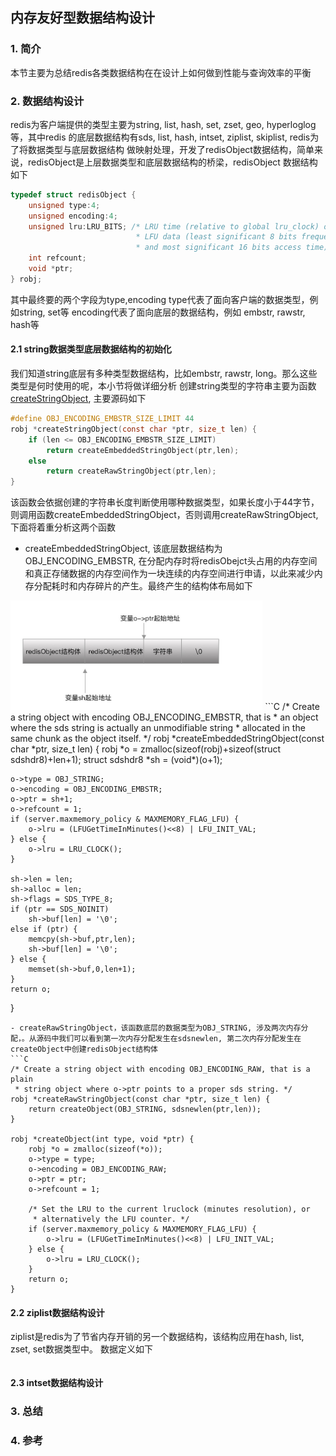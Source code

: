 ## 内存友好型数据结构设计
### 1. 简介
本节主要为总结redis各类数据结构在在设计上如何做到性能与查询效率的平衡

### 2. 数据结构设计
redis为客户端提供的类型主要为string, list, hash, set, zset, geo, hyperloglog等，其中redis
的底层数据结构有sds, list, hash, intset, ziplist, skiplist, redis为了将数据类型与底层数据结构
做映射处理，开发了redisObject数据结构，简单来说，redisObject是上层数据类型和底层数据结构的桥梁，redisObject
数据结构如下
```C
typedef struct redisObject {
    unsigned type:4;
    unsigned encoding:4;
    unsigned lru:LRU_BITS; /* LRU time (relative to global lru_clock) or
                            * LFU data (least significant 8 bits frequency
                            * and most significant 16 bits access time). */
    int refcount;
    void *ptr;
} robj;
```
其中最终要的两个字段为type,encoding
type代表了面向客户端的数据类型，例如string, set等
encoding代表了面向底层的数据结构，例如 embstr, rawstr, hash等

#### 2.1 string数据类型底层数据结构的初始化
我们知道string底层有多种类型数据结构，比如embstr, rawstr, long。那么这些类型是何时使用的呢，本小节将做详细分析
创建string类型的字符串主要为函数[createStringObject](), 主要源码如下
```C
#define OBJ_ENCODING_EMBSTR_SIZE_LIMIT 44
robj *createStringObject(const char *ptr, size_t len) {
    if (len <= OBJ_ENCODING_EMBSTR_SIZE_LIMIT)
        return createEmbeddedStringObject(ptr,len);
    else
        return createRawStringObject(ptr,len);
}
```
该函数会依据创建的字符串长度判断使用哪种数据类型，如果长度小于44字节，则调用函数createEmbeddedStringObject，否则调用createRawStringObject, 下面将着重分析这两个函数
- createEmbeddedStringObject, 该底层数据结构为OBJ_ENCODING_EMBSTR, 在分配内存时将redisObejct头占用的内存空间和真正存储数据的内存空间作为一块连续的内存空间进行申请，以此来减少内存分配耗时和内存碎片的产生。最终产生的结构体布局如下
<img src="../img/createEmbeddedStringObject.png" width= 80% alt="createEmbeddedStringObject" align=center/>
```C
/* Create a string object with encoding OBJ_ENCODING_EMBSTR, that is
 * an object where the sds string is actually an unmodifiable string
 * allocated in the same chunk as the object itself. */
robj *createEmbeddedStringObject(const char *ptr, size_t len) {
    robj *o = zmalloc(sizeof(robj)+sizeof(struct sdshdr8)+len+1);
    struct sdshdr8 *sh = (void*)(o+1);

    o->type = OBJ_STRING;
    o->encoding = OBJ_ENCODING_EMBSTR;
    o->ptr = sh+1;
    o->refcount = 1;
    if (server.maxmemory_policy & MAXMEMORY_FLAG_LFU) {
        o->lru = (LFUGetTimeInMinutes()<<8) | LFU_INIT_VAL;
    } else {
        o->lru = LRU_CLOCK();
    }

    sh->len = len;
    sh->alloc = len;
    sh->flags = SDS_TYPE_8;
    if (ptr == SDS_NOINIT)
        sh->buf[len] = '\0';
    else if (ptr) {
        memcpy(sh->buf,ptr,len);
        sh->buf[len] = '\0';
    } else {
        memset(sh->buf,0,len+1);
    }
    return o;
}
```
- createRawStringObject，该函数底层的数据类型为OBJ_STRING, 涉及两次内存分配，。从源码中我们可以看到第一次内存分配发生在sdsnewlen, 第二次内存分配发生在createObject中创建redisObject结构体
```C
/* Create a string object with encoding OBJ_ENCODING_RAW, that is a plain
 * string object where o->ptr points to a proper sds string. */
robj *createRawStringObject(const char *ptr, size_t len) {
    return createObject(OBJ_STRING, sdsnewlen(ptr,len));
}

robj *createObject(int type, void *ptr) {
    robj *o = zmalloc(sizeof(*o));
    o->type = type;
    o->encoding = OBJ_ENCODING_RAW;
    o->ptr = ptr;
    o->refcount = 1;

    /* Set the LRU to the current lruclock (minutes resolution), or
     * alternatively the LFU counter. */
    if (server.maxmemory_policy & MAXMEMORY_FLAG_LFU) {
        o->lru = (LFUGetTimeInMinutes()<<8) | LFU_INIT_VAL;
    } else {
        o->lru = LRU_CLOCK();
    }
    return o;
}
```
#### 2.2 ziplist数据结构设计
ziplist是redis为了节省内存开销的另一个数据结构，该结构应用在hash, list, zset, set数据类型中。
数据定义如下
```C

```
#### 2.3 intset数据结构设计

### 3. 总结

### 4. 参考


